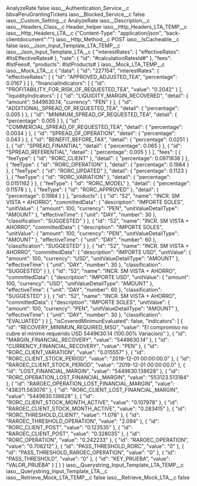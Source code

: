 <?xml version="1.0" encoding="UTF-8"?>
<CustomMetadata xmlns="http://soap.sforce.com/2006/04/metadata" xmlns:xsi="http://www.w3.org/2001/XMLSchema-instance" xmlns:xsd="http://www.w3.org/2001/XMLSchema">
    <label>AnalyzeRate</label>
    <protected>false</protected>
    <values>
        <field>iaso__Authentication_Service__c</field>
        <value xsi:type="xsd:string">bbvaPeruGrantingTickets</value>
    </values>
    <values>
        <field>iaso__Blocked_Service__c</field>
        <value xsi:type="xsd:boolean">false</value>
    </values>
    <values>
        <field>iaso__Custom_Setting__c</field>
        <value xsi:type="xsd:string">AnalyzeRate</value>
    </values>
    <values>
        <field>iaso__Description__c</field>
        <value xsi:nil="true"/>
    </values>
    <values>
        <field>iaso__Headers_Class__c</field>
        <value xsi:type="xsd:string">Header_helper</value>
    </values>
    <values>
        <field>iaso__Http_Headers_LTA_TEMP__c</field>
        <value xsi:nil="true"/>
    </values>
    <values>
        <field>iaso__Http_Headers_LTA__c</field>
        <value xsi:type="xsd:string">{&quot;Content-Type&quot;: &quot;application/json&quot;, &quot;back-clientdocument&quot;:&quot;&quot;}</value>
    </values>
    <values>
        <field>iaso__Http_Method__c</field>
        <value xsi:type="xsd:string">POST</value>
    </values>
    <values>
        <field>iaso__IsCacheable__c</field>
        <value xsi:type="xsd:boolean">false</value>
    </values>
    <values>
        <field>iaso__Json_Input_Template_LTA_TEMP__c</field>
        <value xsi:nil="true"/>
    </values>
    <values>
        <field>iaso__Json_Input_Template_LTA__c</field>
        <value xsi:type="xsd:string">{
    &quot;interestRates&quot;: {
        &quot;effectiveRates&quot;: #ltsEffectiveRates#
    },
    &quot;rate&quot;: {
        &quot;id&quot;: &quot;#calculationRatesId#&quot;
    },
    &quot;fees&quot;: #lstFees#,
    &quot;products&quot;: #lstProducts#
}</value>
    </values>
    <values>
        <field>iaso__Mock_LTA_TEMP__c</field>
        <value xsi:nil="true"/>
    </values>
    <values>
        <field>iaso__Mock_LTA__c</field>
        <value xsi:type="xsd:string">{
    &quot;data&quot;: {
        &quot;id&quot;: &quot;227154&quot;,
        &quot;interestRates&quot;: {
            &quot;effectiveRates&quot;: [
                {
                    &quot;id&quot;: &quot;APPROVED_ADJUSTED_TEA&quot;,
                    &quot;percentage&quot;: 0.0167
                }
            ]
        },
        &quot;financialIndicators&quot;: [
            {
                &quot;id&quot;: &quot;PROFITABILITY_FOR_RISK_OF_REQUESTED_TEA&quot;,
                &quot;value&quot;: &quot;0.2042&quot;
            }
        ],
        &quot;liquidityIndicators&quot;: [
            {
                &quot;id&quot;: &quot;LIQUIDITY_MARGIN_RECOVERED&quot;,
                &quot;detail&quot;: {
                    &quot;amount&quot;: 5449630.14,
                    &quot;currency&quot;: &quot;PEN&quot;
                }
            },
            {
                &quot;id&quot;: &quot;ADDITIONAL_SPREAD_OF_REQUESTED_TEA&quot;,
                &quot;detail&quot;: {
                    &quot;percentage&quot;: 0.005
                }
            },
            {
                &quot;id&quot;: &quot;MINIMUM_SPREAD_OF_REQUESTED_TEA&quot;,
                &quot;detail&quot;: {
                    &quot;percentage&quot;: 0.005
                }
            },
            {
                &quot;id&quot;: &quot;COMMERCIAL_SPREAD_OF_REQUESTED_TEA&quot;,
                &quot;detail&quot;: {
                    &quot;percentage&quot;: 0.0034
                }
            },
            {
                &quot;id&quot;: &quot;SPREAD_OF_OPERATION&quot;,
                &quot;detail&quot;: {
                    &quot;percentage&quot;: 0.043
                }
            },
            {
                &quot;id&quot;: &quot;BENEFIT_BEFORE_TAX&quot;,
                &quot;detail&quot;: {
                    &quot;percentage&quot;: 0.0251
                }
            },
            {
                &quot;id&quot;: &quot;SPREAD_FINANTIAL&quot;,
                &quot;detail&quot;: {
                    &quot;percentage&quot;: 0.065
                }
            },
            {
                &quot;id&quot;: &quot;SPREAD_REFERENTIAL&quot;,
                &quot;detail&quot;: {
                    &quot;percentage&quot;: 0.005
                }
            }
        ],
        &quot;fees&quot;: [
            {
                &quot;feeType&quot;: {
                    &quot;id&quot;: &quot;RORC_CLIENT&quot;
                },
                &quot;detail&quot;: {
                    &quot;percentage&quot;: 0.0971838
                }
            },
            {
                &quot;feeType&quot;: {
                    &quot;id&quot;: &quot;RORC_OPERATION&quot;
                },
                &quot;detail&quot;: {
                    &quot;percentage&quot;: 0.1984
                }
            },
            {
                &quot;feeType&quot;: {
                    &quot;id&quot;: &quot;RORC_UPDATED&quot;
                },
                &quot;detail&quot;: {
                    &quot;percentage&quot;: 0.1123
                }
            },
            {
                &quot;feeType&quot;: {
                    &quot;id&quot;: &quot;RORC_VARIATION&quot;
                },
                &quot;detail&quot;: {
                    &quot;percentage&quot;: 0.0151162
                }
            },
            {
                &quot;feeType&quot;: {
                    &quot;id&quot;: &quot;RORC_MODEL&quot;
                },
                &quot;detail&quot;: {
                    &quot;percentage&quot;: 0.11578
                }
            },
            {
                &quot;feeType&quot;: {
                    &quot;id&quot;: &quot;RORC_APPROVED&quot;
                },
                &quot;detail&quot;: {
                    &quot;percentage&quot;: 0.1984
                }
            }
        ],
        &quot;products&quot;: [
            {
                &quot;id&quot;: &quot;52&quot;,
                &quot;name&quot;: &quot;INCR. SM VISTA + AHORRO&quot;,
                &quot;committedData&quot;: {
                    &quot;description&quot;: &quot;IMPORTE SOLES&quot;,
                    &quot;unitValue&quot;: {
                        &quot;amount&quot;: 100,
                        &quot;currency&quot;: &quot;PEN&quot;,
                        &quot;unitValueDetailType&quot;: &quot;AMOUNT&quot;
                    },
                    &quot;effectiveTime&quot;: {
                        &quot;unit&quot;: &quot;DAY&quot;,
                        &quot;number&quot;: 30
                    },
                    &quot;classification&quot;: &quot;SUGGESTED&quot;
                }
            },
            {
                &quot;id&quot;: &quot;52&quot;,
                &quot;name&quot;: &quot;INCR. SM VISTA + AHORRO&quot;,
                &quot;committedData&quot;: {
                    &quot;description&quot;: &quot;IMPORTE SOLES&quot;,
                    &quot;unitValue&quot;: {
                        &quot;amount&quot;: 100,
                        &quot;currency&quot;: &quot;PEN&quot;,
                        &quot;unitValueDetailType&quot;: &quot;AMOUNT&quot;
                    },
                    &quot;effectiveTime&quot;: {
                        &quot;unit&quot;: &quot;DAY&quot;,
                        &quot;number&quot;: 60
                    },
                    &quot;classification&quot;: &quot;SUGGESTED&quot;
                }
            },
            {
                &quot;id&quot;: &quot;52&quot;,
                &quot;name&quot;: &quot;INCR. SM VISTA + AHORRO&quot;,
                &quot;committedData&quot;: {
                    &quot;description&quot;: &quot;IMPORTE USD&quot;,
                    &quot;unitValue&quot;: {
                        &quot;amount&quot;: 100,
                        &quot;currency&quot;: &quot;USD&quot;,
                        &quot;unitValueDetailType&quot;: &quot;AMOUNT&quot;
                    },
                    &quot;effectiveTime&quot;: {
                        &quot;unit&quot;: &quot;DAY&quot;,
                        &quot;number&quot;: 30
                    },
                    &quot;classification&quot;: &quot;SUGGESTED&quot;
                }
            },
            {
                &quot;id&quot;: &quot;52&quot;,
                &quot;name&quot;: &quot;INCR. SM VISTA + AHORRO&quot;,
                &quot;committedData&quot;: {
                    &quot;description&quot;: &quot;IMPORTE USD&quot;,
                    &quot;unitValue&quot;: {
                        &quot;amount&quot;: 100,
                        &quot;currency&quot;: &quot;USD&quot;,
                        &quot;unitValueDetailType&quot;: &quot;AMOUNT&quot;
                    },
                    &quot;effectiveTime&quot;: {
                        &quot;unit&quot;: &quot;DAY&quot;,
                        &quot;number&quot;: 60
                    },
                    &quot;classification&quot;: &quot;SUGGESTED&quot;
                }
            },
            {
                &quot;id&quot;: &quot;52&quot;,
                &quot;name&quot;: &quot;INCR. SM VISTA + AHORRO&quot;,
                &quot;committedData&quot;: {
                    &quot;description&quot;: &quot;IMPORTE SOLES&quot;,
                    &quot;unitValue&quot;: {
                        &quot;amount&quot;: 100,
                        &quot;currency&quot;: &quot;PEN&quot;,
                        &quot;unitValueDetailType&quot;: &quot;AMOUNT&quot;
                    },
                    &quot;effectiveTime&quot;: {
                        &quot;unit&quot;: &quot;DAY&quot;,
                        &quot;number&quot;: 30
                    },
                    &quot;classification&quot;: &quot;EVALUATED&quot;
                }
            }
        ],
        &quot;isCoveredMinimunEvaluated&quot;: false,
        &quot;indicators&quot;: [
            {
                &quot;id&quot;: &quot;RECOVERY_MINIMUN_REQUIRED_MSG&quot;,
                &quot;value&quot;: &quot;El compromiso no cubre el minimo requerido USD 5449630.14 (100.00% Variacion)&quot;
            },
            {
                &quot;id&quot;: &quot;MARGIN_FINANCIAL_RECOVERY&quot;,
                &quot;value&quot;: &quot;5449630.14&quot;
            },
            {
                &quot;id&quot;: &quot;CURRENCY_FINANCIAL_RECOVERY&quot;,
                &quot;value&quot;: &quot;PEN&quot;
            },
            {
                &quot;id&quot;: &quot;RORC_CLIENT_VARIATION&quot;,
                &quot;value&quot;: &quot;0.015557&quot;
            },
            {
                &quot;id&quot;: &quot;RORC_CLIENT_STOCK_PERIOD&quot;,
                &quot;value&quot;: &quot;2019-12-01 00:00:00.0&quot;
            },
            {
                &quot;id&quot;: &quot;RAROEC_CLIENT_STOCK_PERIOD&quot;,
                &quot;value&quot;: &quot;2019-12-01 00:00:00.0&quot;
            },
            {
                &quot;id&quot;: &quot;LOST_FINANCIAL_MARGIN&quot;,
                &quot;value&quot;: &quot;5449630.138628&quot;
            },
            {
                &quot;id&quot;: &quot;RORC_OPERATION_LOST_FINANCIAL_MARGIN&quot;,
                &quot;value&quot;: &quot;553123.513184&quot;
            },
            {
                &quot;id&quot;: &quot;RAROEC_OPERATION_LOST_FINANCIAL_MARGIN&quot;,
                &quot;value&quot;: &quot;438311.563076&quot;
            },
            {
                &quot;id&quot;: &quot;RORC_CLIENT_LOST_FINANCIAL_MARGIN&quot;,
                &quot;value&quot;: &quot;5449630.138628&quot;
            },
            {
                &quot;id&quot;: &quot;RORC_CLIENT_STOCK_MONTH_ACTIVE&quot;,
                &quot;value&quot;: &quot;0.107978&quot;
            },
            {
                &quot;id&quot;: &quot;RAROEC_CLIENT_STOCK_MONTH_ACTIVE&quot;,
                &quot;value&quot;: &quot;0.283415&quot;
            },
            {
                &quot;id&quot;: &quot;RORC_THRESHOLD_CLIENT&quot;,
                &quot;value&quot;: &quot;1.078&quot;
            },
            {
                &quot;id&quot;: &quot;RAROEC_THRESHOLD_OPERATION&quot;,
                &quot;value&quot;: &quot;2.094&quot;
            },
            {
                &quot;id&quot;: &quot;RORC_CLIENT_POST&quot;,
                &quot;value&quot;: &quot;0.123535&quot;
            },
            {
                &quot;id&quot;: &quot;RAROEC_CLIENT_POST&quot;,
                &quot;value&quot;: &quot;0.328035&quot;
            },
            {
                &quot;id&quot;: &quot;RORC_OPERATION&quot;,
                &quot;value&quot;: &quot;0.242233&quot;
            },
            {
                &quot;id&quot;: &quot;RAROEC_OPERATION&quot;,
                &quot;value&quot;: &quot;0.706212&quot;
            },
            {
                &quot;id&quot;: &quot;PASS_THRESHOLD_RORC&quot;,
                &quot;value&quot;: &quot;0&quot;
            },
            {
                &quot;id&quot;: &quot;PASS_THRESHOLD_RAROEC_OPERATION&quot;,
                &quot;value&quot;: &quot;0&quot;
            },
            {
                &quot;id&quot;: &quot;PASS_THRESHOLD&quot;,
                &quot;value&quot;: &quot;0&quot;
            },
            {
                &quot;id&quot;: &quot;KEY_PRUEBA&quot;,
                &quot;value&quot;: &quot;VALOR_PRUEBA&quot;
            }
        ]
    }
}</value>
    </values>
    <values>
        <field>iaso__Querystring_Input_Template_LTA_TEMP__c</field>
        <value xsi:nil="true"/>
    </values>
    <values>
        <field>iaso__Querystring_Input_Template_LTA__c</field>
        <value xsi:nil="true"/>
    </values>
    <values>
        <field>iaso__Retrieve_Mock_LTA_TEMP__c</field>
        <value xsi:type="xsd:boolean">false</value>
    </values>
    <values>
        <field>iaso__Retrieve_Mock_LTA__c</field>
        <value xsi:type="xsd:boolean">false</value>
    </values>
</CustomMetadata>

